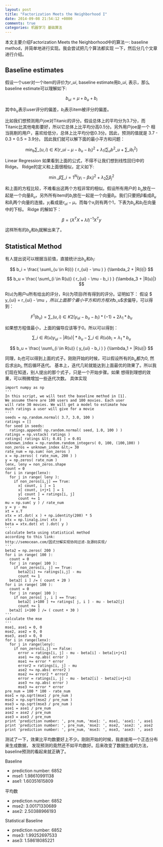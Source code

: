 ```yaml
---
layout: post
title: "Factorization Meets the Neighborhood I"
date: 2014-09-08 21:54:12 +0800
comments: true
categories: 机器学习 基础算法
---
```

<!--more本文主要介绍Factorization Meets the Neighborhood中的算法一:baseline method，并简单地进行实现。我会尝试把几个算法都实现一下，然后分几个文章进行介绍。 Baseline estimates 假设一个user对一个item的评价为-->
本文主要介绍Factorization Meets the Neighborhood中的算法一:
baseline method，并简单地进行实现。我会尝试把几个算法都实现
一下，然后分几个文章进行介绍。

## Baseline estimates
假设一个user对一个item的评价为$r\_{ui}$, baseline estimate用$b\_{ui}$,
表示，那么baseline estimate可以理解如下:

$$ b_{ui} = \mu + b_u + b_i $$

其中$b_u$表示user评分的偏差，$b_i$表示item被评分的偏差。

比如我们想预测用户joe对Titanic的评分。假设总体上的平均分为3.7分，而
Titanic比其他电影要好，所以它总体上比平均分高0.5分。另外用户joe是一个
相当挑剔的用户，喜欢给低分，总体上比平均分低0.3分。因此，预测的值就是
3.7 - 0.3 + 0.5 = 3.9分。
因此我们就可以解下面的最小平方和问题：

$$ \displaystyle \min_b \displaystyle \sum\_{(u,i) \in K} ( r\_{ui} - \mu - b_u - b_i )^{2} + \lambda_1 ( \displaystyle \sum_u b^{2}\_u  + \displaystyle \sum\_{i} b^{2}_i ) $$

Linear Regression
如果看到上面的公式，不得不让我们想到线性回归中的Ridge。
Ridge的定义和上面很相似，定义如下:

$$ \displaystyle \min\_{\beta} \displaystyle \sum\_{i=1}^{N} ( y_i - \beta x_i )^{2} + \lambda_2 \sum \beta^{2}_j$$

和上面的方程比较，不难看出这两个方程非常的相似。假设所有用户的 $b_u$放在一起是一个向量$B_u$，另外所有item的$b_i$放在一起是一个向量$B_i$。我们只要把$\beta$看成$B_u$和$B_i$两个向量的连接。$y_i$看成是$r_{ui} - \mu$。而每个$x_i$则有两个1，下表为$b_u$和$b_i$在向量中的下标。
Ridge 的解如下：

$$ \beta = (X^{T}X + \lambda I )^{-1} X^{T} y $$

这样所有的$b_u$和$b_i$就解出来了。

## Statistical Method
有人提出说可以根据当前值，直接统计出$b_u$和$b_i$:

$$ b_i = \frac{ \sum\_{u \in R(i)} ( r_{ui} - \mu ) } {\lambda_2 + |R(i)|} $$

$$ b_u = \frac{ \sum\_{i \in R(u)} ( r_{ui} - \mu - b_i )   } {\lambda_3 + |R(u)|} $$

R(u)为用户u所有给出的评分，R(i)为项目i所有得到的评分。证明如下：
假设 $ y\_{ui} = r\_{ui} - \mu $，所以上面那个最小平方和的方程对$b_u$求偏导，可以得到：

$$ F^{1} (b_u) =  \sum\_{(u,i) \in K} 2( y_{ui} - b_u - b_i ) * (-1) + 2 \lambda_1 * b_u $$

如果想方程值最小，上面的偏导应该等于0。所以可以得到：

$$ \sum\_{i \in R(u)} y_{ui}  - |R(u)| * b_u - \sum\_{i \in R(u)} b_i =  \lambda_1 * b_u $$

$$ b_u = \frac{ \sum\_{i \in R(u)} ( y_{ui} - b_i ) } {\lambda_1 + |R(u)|} $$

同理，$b_i$也可以得到上面的式子。刚刚开始的时候，可以假设所有的$b_u$都为0, 然后求出$b_i$, 然后循环迭代。
基本上，迭代几轮就能达到上面最优的效果了。所以我们现在知道，别人提出的那个式子，只是一个开始步骤。如果
想得到理想的效果，可以稍微增加一些迭代次数。
具体实现
```
import numpy as np
'''
In this script, we will test the baseline method in [1].
We assume there are 100 users and 100 movies. Each user
will rate 30 movies. We will get a model to estimate how
much ratings a user will give for a movie
'''
seeds = np.random.normal( 3.7, 3.0, 100 )
ratings = []
for seed in seeds:
  ratings.append( np.random.normal( seed, 1.0, 100 ) )
ratings = np.vstack( ratings )
ratings[ ratings &lt; 0.01 ] = 0.01
unknown_index = np.random.random_integers( 0, 100, (100,100) )
non_zeros = unknown_index &lt;= 30
rate_num = np.sum( non_zeros )
x = np.zeros( ( rate_num, 200 ) )
y = np.zeros( rate_num )
lenx, leny = non_zeros.shape
count = 0
for i in range(lenx):
  for j in range( leny ):
    if non_zeros[i,j] == True:
      x[ count, i ] = 1
      x[ count, i+j+1 ] = 1
      y[ count ] = ratings[i, j]
      count += 1
mu = np.sum( y ) / rate_num
y = y - mu
xt = x.T
xtx = xt.dot( x ) + np.identity(200) * 5
xtx = np.linalg.inv( xtx )
beta = xtx.dot( xt ).dot( y )
'''
calculate beta using statistical method
according to this link:
http://semocean.com/因式分解实现协同过滤-及源码实现/
'''
beta2 = np.zeros( 200 )
for i in range( 100 ):
  count = 0
  for j in range( 100 ):
    if non_zeros[i, j] == True:
      beta2[i] += ratings[i,j] - mu
      count += 1
  beta2[ i ] /= ( count + 20 )
for i in range( 100 ):
  count = 0
  for j in range( 100 ):
    if non_zeros[ j, i ] == True:
      beta2[ i+100 ] += ratings[ j, i ] - mu - beta2[j]
      count += 1
  beta2[ i+100 ] /= ( count + 30 )
'''
calculate the mse
'''
mse1, ase1 = 0, 0
mse2, ase2 = 0, 0
mse3, ase3 = 0, 0
for i in range(lenx):
  for j in range(leny):
    if non_zeros[i,j] == False:
      error = ratings[i, j] - mu - beta[i] - beta[i+j+1]
      ase1 += np.abs( error )
      mse1 += error * error
      error2 = ratings[i, j] - mu
      ase2 += np.abs( error2 )
      mse2 += error2 * error2
      error = ratings[i, j] - mu - beta2[i] - beta2[i+j+1]
      ase3 += np.abs( error )
      mse3 += error * error
pre_num = 100 * 100 - rate_num
mse1 = np.sqrt(mse1 / pre_num )
mse2 = np.sqrt(mse2 / pre_num )
mse3 = np.sqrt(mse3 / pre_num )
ase1 = ase1 / pre_num
ase2 = ase2 / pre_num
ase3 = ase3 / pre_num
print 'prediction number: ', pre_num, 'mse1: ', mse1, 'ase1: ', ase1
print 'prediction number: ', pre_num, 'mse2: ', mse2, 'ase2: ', ase2
print 'prediction number: ', pre_num, 'mse3: ', mse3, 'ase3: ', ase3
```
测试了一下，效果比平均数要好上不少。刚刚开始的时候，我直接用一个正态分布来生成数据，
发现预测的竟然还不如平均数好。后来改变了数据生成的方法，baseline预测的看起来就正确了。

Baseline

 - prediction number:  6852
 - mse1:  1.98610991138
 - ase1:  1.60351615809

平均数

 - prediction number:  6852
 - mse2:  3.00171330689
 - ase2:  2.50388966193

Statistical Baseline

 - prediction number:  6852
 - mse3:  1.99252697533
 - ase3:  1.58618085221
